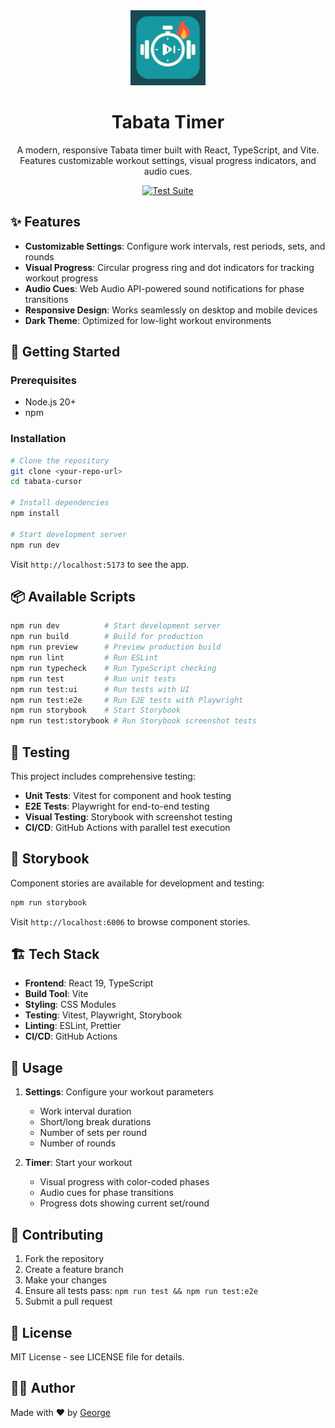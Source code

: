 <div align="center">
  <img src="./public/tabata-icon.png" alt="Tabata Timer" width="120" height="120">

  # Tabata Timer

  A modern, responsive Tabata timer built with React, TypeScript, and Vite. Features customizable workout settings, visual progress indicators, and audio cues.

  [![Test Suite](https://github.com/george-aidonidis/tabata-flow/actions/workflows/test.yml/badge.svg)](https://github.com/george-aidonidis/tabata-flow/actions/workflows/test.yml)

</div>

## ✨ Features

- **Customizable Settings**: Configure work intervals, rest periods, sets, and rounds
- **Visual Progress**: Circular progress ring and dot indicators for tracking workout progress
- **Audio Cues**: Web Audio API-powered sound notifications for phase transitions
- **Responsive Design**: Works seamlessly on desktop and mobile devices
- **Dark Theme**: Optimized for low-light workout environments

## 🚀 Getting Started

### Prerequisites

- Node.js 20+
- npm

### Installation

```bash
# Clone the repository
git clone <your-repo-url>
cd tabata-cursor

# Install dependencies
npm install

# Start development server
npm run dev
```

Visit `http://localhost:5173` to see the app.

## 📦 Available Scripts

```bash
npm run dev          # Start development server
npm run build        # Build for production
npm run preview      # Preview production build
npm run lint         # Run ESLint
npm run typecheck    # Run TypeScript checking
npm run test         # Run unit tests
npm run test:ui      # Run tests with UI
npm run test:e2e     # Run E2E tests with Playwright
npm run storybook    # Start Storybook
npm run test:storybook # Run Storybook screenshot tests
```

## 🧪 Testing

This project includes comprehensive testing:

- **Unit Tests**: Vitest for component and hook testing
- **E2E Tests**: Playwright for end-to-end testing
- **Visual Testing**: Storybook with screenshot testing
- **CI/CD**: GitHub Actions with parallel test execution

## 🎨 Storybook

Component stories are available for development and testing:

```bash
npm run storybook
```

Visit `http://localhost:6006` to browse component stories.

## 🏗️ Tech Stack

- **Frontend**: React 19, TypeScript
- **Build Tool**: Vite
- **Styling**: CSS Modules
- **Testing**: Vitest, Playwright, Storybook
- **Linting**: ESLint, Prettier
- **CI/CD**: GitHub Actions

## 📱 Usage

1. **Settings**: Configure your workout parameters
   - Work interval duration
   - Short/long break durations
   - Number of sets per round
   - Number of rounds

2. **Timer**: Start your workout
   - Visual progress with color-coded phases
   - Audio cues for phase transitions
   - Progress dots showing current set/round

## 🤝 Contributing

1. Fork the repository
2. Create a feature branch
3. Make your changes
4. Ensure all tests pass: `npm run test && npm run test:e2e`
5. Submit a pull request

## 📄 License

MIT License - see LICENSE file for details.

## 👨‍💻 Author

Made with ❤️ by [George](https://iamgeorge.dev/)
